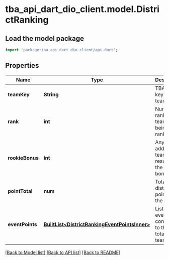 # tba_api_dart_dio_client.model.DistrictRanking

## Load the model package
```dart
import 'package:tba_api_dart_dio_client/api.dart';
```

## Properties
Name | Type | Description | Notes
------------ | ------------- | ------------- | -------------
**teamKey** | **String** | TBA team key for the team. | 
**rank** | **int** | Numerical rank of the team, 1 being top rank. | 
**rookieBonus** | **int** | Any points added to a team as a result of the rookie bonus. | [optional] 
**pointTotal** | **num** | Total district points for the team. | 
**eventPoints** | [**BuiltList&lt;DistrictRankingEventPointsInner&gt;**](DistrictRankingEventPointsInner.md) | List of events that contributed to the point total for the team. | [optional] 

[[Back to Model list]](../README.md#documentation-for-models) [[Back to API list]](../README.md#documentation-for-api-endpoints) [[Back to README]](../README.md)



